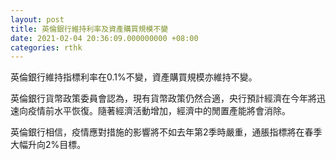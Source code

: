 ```yaml
---
layout: post
title: 英倫銀行維持利率及資產購買規模不變
date: 2021-02-04 20:36:09.000000000 +08:00
categories: rthk
---
```


英倫銀行維持指標利率在0.1%不變，資產購買規模亦維持不變。

英倫銀行貨幣政策委員會認為，現有貨幣政策仍然合適，央行預計經濟在今年將迅速向疫情前水平恢復。隨著經濟活動增加，經濟中的閒置產能將會消除。

英倫銀行相信，疫情應對措施的影響將不如去年第2季時嚴重，通脹指標將在春季大幅升向2%目標。
